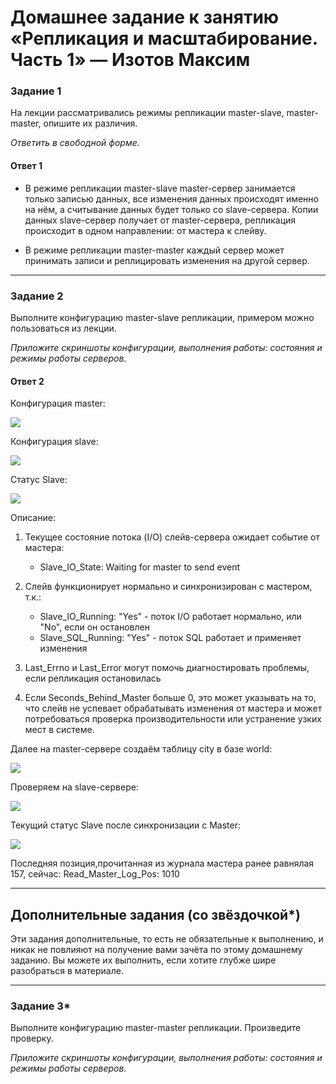 # Домашнее задание к занятию «Репликация и масштабирование. Часть 1» — Изотов Максим

### Задание 1

На лекции рассматривались режимы репликации master-slave, master-master, опишите их различия.

*Ответить в свободной форме.*

#### Ответ 1

* В режиме репликации master-slave master-сервер занимается только записью данных, все изменения данных происходят именно на нём, а считывание данных будет только со slave-сервера. Копии данных slave-сервер получает от master-сервера, репликация происходит в одном направлении: от мастера к слейву.

* В режиме репликации master-master каждый сервер может принимать записи и реплицировать изменения на другой сервер.

---

### Задание 2

Выполните конфигурацию master-slave репликации, примером можно пользоваться из лекции.

*Приложите скриншоты конфигурации, выполнения работы: состояния и режимы работы серверов.*

#### Ответ 2

Конфигурация master:

![](img/12-06-02-01.png)

Конфигурация slave:

![](img/12-06-02-02.png)

Статус Slave:

![](img/12-06-02-03.png)

Описание:

1. Текущее состояние потока (I/O) слейв-сервера ожидает событие от мастера:
    * Slave_IO_State: Waiting for master to send event

2. Слейв функционирует нормально и синхронизирован с мастером, т.к.:

    * Slave_IO_Running: "Yes" - поток I/O работает нормально, или "No", если он остановлен
    * Slave_SQL_Running: "Yes" - поток SQL работает и применяет изменения

3. Last_Errno и Last_Error могут помочь диагностировать проблемы, если репликация остановилась

4. Если Seconds_Behind_Master больше 0, это может указывать на то, что слейв не успевает обрабатывать изменения от мастера и может потребоваться проверка производительности или устранение узких мест в системе.

Далее на master-сервере создаём таблицу city в базе world:

![](img/12-06-02-04.png)

Проверяем на slave-сервере:

![](img/12-06-02-05.png)

Текущий статус Slave после синхронизации с Master:

![](img/12-06-02-06.png)

Последняя позиция,прочитанная из журнала мастера ранее равнялая 157, сейчас:
Read_Master_Log_Pos: 1010

---

## Дополнительные задания (со звёздочкой*)
Эти задания дополнительные, то есть не обязательные к выполнению, и никак не повлияют на получение вами зачёта по этому домашнему заданию. Вы можете их выполнить, если хотите глубже шире разобраться в материале.

---

### Задание 3* 

Выполните конфигурацию master-master репликации. Произведите проверку.

*Приложите скриншоты конфигурации, выполнения работы: состояния и режимы работы серверов.*
